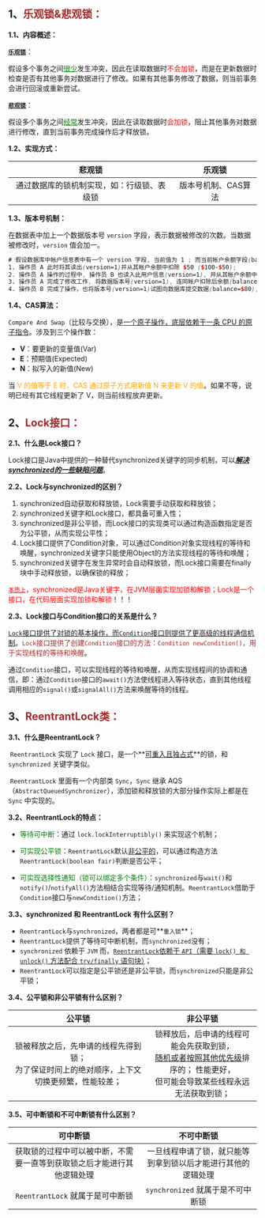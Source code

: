 ## 1、<span style="color:brown">乐观锁&悲观锁：</span>

**1.1、内容概述：**

<u>**`乐观锁`**</u>：

​		假设多个事务之间<span style="color:green"><u>很少</u></span>发生冲突，因此在读取数据时<span style="color:red">不会加锁</span>，而是在更新数据时检查是否有其他事务对数据进行了修改。如果有其他事务修改了数据，则当前事务会进行回滚或重新尝试。

<u>**`悲观锁`**</u>：

​		假设多个事务之间<span style="color:green"><u>经常</u></span>发生冲突，因此在读取数据时<span style="color:red">会加锁</span>，阻止其他事务对数据进行修改，直到当前事务完成操作后才释放锁。

**1.2、实现方式：**

|                   悲观锁                   |       乐观锁        |
| :----------------------------------------: | :-----------------: |
| 通过数据库的锁机制实现，如：行级锁、表级锁 | 版本号机制、CAS算法 |

**1.3、版本号机制：**

在数据表中加上一个数据版本号 `version` 字段，表示数据被修改的次数。当数据被修改时，`version` 值会加一。

```scss
# 假设数据库中帐户信息表中有一个 version 字段, 当前值为 1 ; 而当前帐户余额字段(balance)为 $100
1. 操作员 A 此时将其读出(version=1)并从其帐户余额中扣除 $50 ($100-$50);
2. 操作员 A 操作的过程中, 操作员 B 也读入此用户信息(version=1), 并从其帐户余额中扣除 $20 ($100-$20)
3. 操作员 A 完成了修改工作, 将数据版本号(version=1), 连同帐户扣除后余额(balance=$50), 提交至数据库更新, 此时由于'提交数据版本等于数据库记录当前版本', 数据被更新, 数据库记录 version 更新为 2 
4. 操作员 B 完成了操作，也将版本号(version=1)试图向数据库提交数据(balance=$80), 但此时提交的数据版本号为 1 , 数据库记录当前版本为 2 , 不满足"提交版本必须等于当前版本才能执行更新"的乐观锁策略, 因此操作员 B 的提交被驳回
```

**1.4、CAS算法：**

`Compare And Swap`（比较与交换），是<u>一个原子操作，底层依赖于一条 CPU 的原子指令</u>。涉及到三个操作数：

- **V**：要更新的变量值(Var)
- **E**：预期值(Expected)
- **N**：拟写入的新值(New)

当 <span style="color:orange">V 的值等于 E 时，CAS 通过原子方式用新值 N 来更新 V 的值</span>。如果不等，说明已经有其它线程更新了 V，则当前线程放弃更新。



## 2、<span style="color:brown">Lock接口：</span>

**2.1、什么是Lock接口？**

Lock接口是Java中提供的一种替代synchronized关键字的同步机制，可以<u>***解决synchronized的一些缺陷问题***</u>。

**2.2、Lock与synchronized的区别？**

1. synchronized自动获取和释放锁，Lock需要手动获取和释放锁；
2. synchronized关键字和Lock接口，都具备可重入性；
3. synchronized是非公平锁，而Lock接口的实现类可以通过构造函数指定是否为公平锁，从而实现公平性；
4. Lock接口提供了Condition对象，可以通过Condition对象实现线程的等待和唤醒，synchronized关键字只能使用Object的方法实现线程的等待和唤醒；
5. synchronized关键字在发生异常时会自动释放锁，而Lock接口需要在finally块中手动释放锁，以确保锁的释放；

<span style="color:red"><u>`本质上`</u>，synchronized是Java关键字，在JVM层面实现加锁和解锁；Lock是一个接口，在代码层面实现加锁和解锁</span>！！！

**2.3、Lock接口与Condition接口的关系是什么？**

​		<u>`Lock`接口提供了对锁的基本操作，而`Condition`接口则提供了更高级的线程通信机制</u>。<span style="color:brown">`Lock`接口提供了创建`Condition`接口的方法：`Condition newCondition()`，用于实现线程的等待和唤醒</span>。

​		通过`Condition`接口，可以实现线程的等待和唤醒，从而实现线程间的协调和通信，即：通过`Condition`接口的`await()`方法使线程进入等待状态，直到其他线程调用相应的`signal()`或`signalAll()`方法来唤醒等待的线程。



## 3、<span style="color:brown">ReentrantLock类：</span>

**3.1、什么是ReentrantLock？**

​		`ReentrantLock` 实现了 `Lock` 接口，是一个**<u>可重入且独占式</u>**的锁，和 `synchronized` 关键字类似。

​		`ReentrantLock` 里面有一个内部类 `Sync`，`Sync` 继承 AQS（`AbstractQueuedSynchronizer`），添加锁和释放锁的大部分操作实际上都是在 `Sync` 中实现的。

**3.2、ReentrantLock的特点：**

- <span style="color:green">等待可中断</span>：通过 `lock.lockInterruptibly()` 来实现这个机制；

- <span style="color:green">可实现公平锁</span>：`ReentrantLock`默认<u>非公平的</u>，可以通过构造方法`ReentrantLock(boolean fair)`判断是否公平；

- <span style="color:green">可实现选择性通知（锁可以绑定多个条件）</span>：`synchronized`与`wait()`和`notify()`/`notifyAll()`方法相结合实现等待/通知机制。`ReentrantLock`借助于`Condition`接口与`newCondition()`方法；

**3.3、synchronized 和 ReentrantLock 有什么区别？**

- `ReentrantLock`与`synchronized`，两者都是可**`重入锁`**；
- `ReentrantLock`提供了等待可中断机制，而`synchronized`没有；
- `synchronized` 依赖于 `JVM` 而，<u>`ReentrantLock`依赖于 `API`（需要 `lock() 和 unlock()` 方法配合 `try/finally` 语句块）</u>；
- `ReentrantLock`可以指定是公平锁还是非公平锁，而`synchronized`只能是非公平锁；

**3.4、公平锁和非公平锁有什么区别？**

|                            公平锁                            |                           非公平锁                           |
| :----------------------------------------------------------: | :----------------------------------------------------------: |
| 锁被释放之后，先申请的线程先得到锁；<br> 为了保证时间上的绝对顺序，上下文切换更频繁，性能较差； | 锁释放后，后申请的线程可能会先获取到锁，<br/><u>随机或者按照其他优先级</u>排序的； 性能更好，<br/>但可能会导致某些线程永远无法获取到锁； |

**3.5、可中断锁和不可中断锁有什么区别？**

|                           可中断锁                           |                          不可中断锁                          |
| :----------------------------------------------------------: | :----------------------------------------------------------: |
| 获取锁的过程中可以被中断，不需要一直等到获取锁之后才能进行其他逻辑处理 | 一旦线程申请了锁，就只能等到拿到锁以后才能进行其他的逻辑处理 |
|               `ReentrantLock` 就属于是可中断锁               |              `synchronized` 就属于是不可中断锁               |